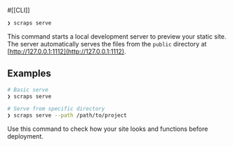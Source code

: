 #[[CLI]]

```bash
❯ scraps serve
```

This command starts a local development server to preview your static site. The server automatically serves the files from the `public` directory at [http://127.0.0.1:1112](http://127.0.0.1:1112).

## Examples

```bash
# Basic serve
❯ scraps serve

# Serve from specific directory
❯ scraps serve --path /path/to/project
```

Use this command to check how your site looks and functions before deployment.
